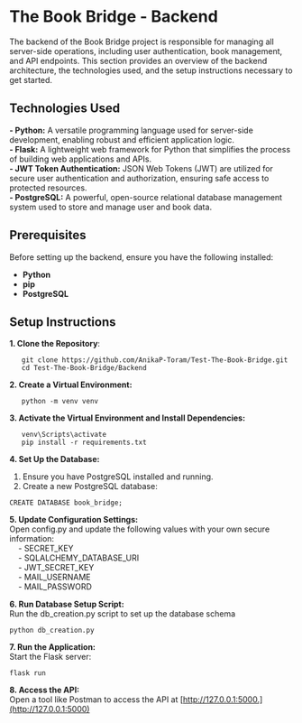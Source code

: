 # The Book Bridge - Backend
The backend of the Book Bridge project is responsible for managing all server-side operations, including user authentication, book management, and API endpoints. This section provides an overview of the backend architecture, the technologies used, and the setup instructions necessary to get started.

## Technologies Used
**- Python:** A versatile programming language used for server-side development, enabling robust and efficient application logic.<br>
**- Flask:** A lightweight web framework for Python that simplifies the process of building web applications and APIs.<br>
**- JWT Token Authentication:** JSON Web Tokens (JWT) are utilized for secure user authentication and authorization, ensuring safe access to protected resources.<br>
**- PostgreSQL:** A powerful, open-source relational database management system used to store and manage user and book data.<br>

## Prerequisites

Before setting up the backend, ensure you have the following installed:
- **Python**
- **pip**
- **PostgreSQL**

## Setup Instructions
**1. Clone the Repository**:<br>
```
   git clone https://github.com/AnikaP-Toram/Test-The-Book-Bridge.git
   cd Test-The-Book-Bridge/Backend
```
   
**2. Create a Virtual Environment:**
```
   python -m venv venv
```

**3. Activate the Virtual Environment and Install Dependencies:**
```
   venv\Scripts\activate
   pip install -r requirements.txt
```

**4. Set Up the Database:**
1. Ensure you have PostgreSQL installed and running.
2. Create a new PostgreSQL database:

```
CREATE DATABASE book_bridge;
```

**5. Update Configuration Settings:** <br>
Open config.py and update the following values with your own secure information:<br>
&nbsp;&nbsp;&nbsp;&nbsp;- SECRET_KEY<br>
&nbsp;&nbsp;&nbsp;&nbsp;- SQLALCHEMY_DATABASE_URI<br>
&nbsp;&nbsp;&nbsp;&nbsp;- JWT_SECRET_KEY<br>
&nbsp;&nbsp;&nbsp;&nbsp;- MAIL_USERNAME<br>
&nbsp;&nbsp;&nbsp;&nbsp;- MAIL_PASSWORD


**6. Run Database Setup Script:** <br>
Run the db_creation.py script to set up the database schema
```
python db_creation.py
```

**7. Run the Application:** <br>
Start the Flask server:
```
flask run
```

**8. Access the API:** <br>
Open a tool like Postman to access the API at [http://127.0.0.1:5000.](http://127.0.0.1:5000)
